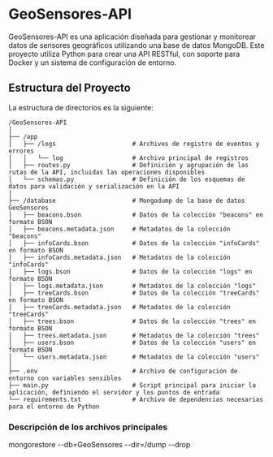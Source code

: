 
# GeoSensores-API

GeoSensores-API es una aplicación diseñada para gestionar y monitorear datos de sensores geográficos utilizando una base de datos MongoDB. Este proyecto utiliza Python para crear una API RESTful, con soporte para Docker y un sistema de configuración de entorno.

## Estructura del Proyecto

La estructura de directorios es la siguiente:

```
/GeoSensores-API
│
├── /app
│   ├── /logs                     # Archivos de registro de eventos y errores
│   │   └── log                   # Archivo principal de registros
│   ├── routes.py                 # Definición y agrupación de las rutas de la API, incluidas las operaciones disponibles
│   └── schemas.py                # Definición de los esquemas de datos para validación y serialización en la API
│
├── /database                     # Mongodump de la base de datos GeoSensores
│   ├── beacons.bson              # Datos de la colección "beacons" en formato BSON
│   ├── beacons.metadata.json     # Metadatos de la colección "beacons"
│   ├── infoCards.bson            # Datos de la colección "infoCards" en formato BSON
│   ├── infoCards.metadata.json   # Metadatos de la colección "infoCards"
│   ├── logs.bson                 # Datos de la colección "logs" en formato BSON
│   ├── logs.metadata.json        # Metadatos de la colección "logs"
│   ├── treeCards.bson            # Datos de la colección "treeCards" en formato BSON
│   ├── treeCards.metadata.json   # Metadatos de la colección "treeCards"
│   ├── trees.bson                # Datos de la colección "trees" en formato BSON
│   ├── trees.metadata.json       # Metadatos de la colección "trees"
│   ├── users.bson                # Datos de la colección "users" en formato BSON
│   └── users.metadata.json       # Metadatos de la colección "users"
│
├── .env                          # Archivo de configuración de entorno con variables sensibles
├── main.py                       # Script principal para iniciar la aplicación, definiendo el servidor y los puntos de entrada
└── requirements.txt              # Archivo de dependencias necesarias para el entorno de Python
```

### Descripción de los archivos principales

mongorestore --db=GeoSensores --dir=/dump --drop
